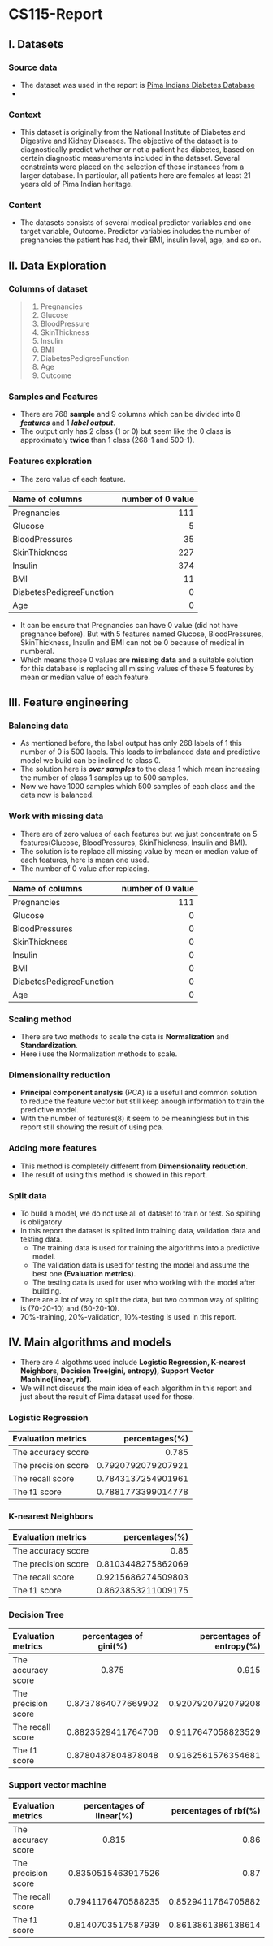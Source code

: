 # CS115-Report

## I. Datasets

### Source data

- The dataset was used in the report is [Pima Indians Diabetes Database](https://www.kaggle.com/datasets/uciml/pima-indians-diabetes-database)
- 
### Context 

- This dataset is originally from the National Institute of Diabetes and Digestive and Kidney Diseases. The objective of the dataset is to diagnostically predict whether or not a patient has diabetes, based on certain diagnostic measurements included in the dataset. Several constraints were placed on the selection of these instances from a larger database. In particular, all patients here are females at least 21 years old of Pima Indian heritage.

### Content

- The datasets consists of several medical predictor variables and one target variable, Outcome. Predictor variables includes the number of pregnancies the patient has had, their BMI, insulin level, age, and so on.

## II. Data Exploration

### Columns of dataset

> 1. Pregnancies
> 2. Glucose
> 3. BloodPressure
> 4. SkinThickness
> 5. Insulin
> 6. BMI
> 7. DiabetesPedigreeFunction
> 8. Age
> 9. Outcome

### Samples and Features

- There are 768 **sample** and 9 columns which can be divided into 8 ***features*** and 1 ***label output***.
- The output only has 2 class (1 or 0) but seem like the 0 class is approximately **twice** than 1 class (268-1 and 500-1).

### Features exploration

- The zero value of each feature. 

| Name of columns | number of 0 value |
|:----------------|------------------:|
| Pregnancies | 111 |
| Glucose | 5 |
| BloodPressures | 35 |
| SkinThickness | 227 |
| Insulin | 374 |
| BMI | 11 |
| DiabetesPedigreeFunction | 0 |
| Age | 0 |

- It can be ensure that Pregnancies can have 0 value (did not have pregnance before). But with 5 features named Glucose, BloodPressures, SkinThickness, Insulin and BMI can not be 0 because of medical in numberal. 
- Which means those 0 values are **missing data** and a suitable solution for this database is replacing all missing values of these 5 features by mean or median value of each feature.

## III. Feature engineering

### Balancing data

- As mentioned before, the label output has only 268 labels of 1 this number of 0 is 500 labels. This leads to imbalanced data and predictive model we build can be inclined to class 0.
- The solution here is ***over samples*** to the class 1 which mean increasing the number of class 1 samples up to 500 samples.
- Now we have 1000 samples which 500 samples of each class and the data now is balanced.

### Work with missing data

- There are of zero values of each features but we just concentrate on 5 features(Glucose, BloodPressures, SkinThickness, Insulin and BMI).
- The solution is to replace all missing value by mean or median value of each features, here is mean one used.
- The number of 0 value after replacing.

| Name of columns | number of 0 value |
|:----------------|------------------:|
| Pregnancies | 111 |
| Glucose | 0 |
| BloodPressures | 0 |
| SkinThickness | 0 |
| Insulin | 0 |
| BMI | 0 |
| DiabetesPedigreeFunction | 0 |
| Age | 0 |

### Scaling method

- There are two methods to scale the data is **Normalization** and **Standardization**.
- Here i use the Normalization methods to scale.

### Dimensionality reduction

- **Principal component analysis** (PCA) is a usefull and common solution to reduce the feature vector but still keep anough information to train the predictive model.
- With the number of features(8) it seem to be meaningless but in this report still showing the result of using pca.

### Adding more features

- This method is completely different from **Dimensionality reduction**.
- The result of using this method is showed in this report.

### Split data

- To build a model, we do not use all of dataset to train or test. So spliting is obligatory
- In this report the dataset is splited into training data, validation data and testing data.
  - The training data is used for training the algorithms into a predictive model.
  - The validation data is used for testing the model and assume the best one **(Evaluation metrics)**. 
  - The testing data is used for user who working with the model after building.
- There are a lot of way to split the data, but two common way of spliting is (70-20-10) and (60-20-10).
- 70%-training, 20%-validation, 10%-testing is used in this report.

## IV. Main algorithms and models

- There are 4 algothms used include **Logistic Regression, K-nearest Neighbors, Decision Tree(gini, entropy), Support Vector Machine(linear, rbf)**.
- We will not discuss the main idea of each algorithm in this report and just about the result of Pima dataset used for those.

### Logistic Regression

| Evaluation metrics | percentages(%) |
|:----------------|------------------:|
| The accuracy score | 0.785 |
| The precision score | 0.7920792079207921 |
| The recall score | 0.7843137254901961 |
| The f1 score | 0.7881773399014778 |

### K-nearest Neighbors

| Evaluation metrics | percentages(%) |
|:----------------|------------------:|
| The accuracy score | 0.85 |
| The precision score | 0.8103448275862069 |
| The recall score | 0.9215686274509803 |
| The f1 score | 0.8623853211009175 |

### Decision Tree

| Evaluation metrics | percentages of gini(%) | percentages of entropy(%) |
|:----------------|:------------------:|------------------:|
| The accuracy score | 0.875 | 0.915 |
| The precision score | 0.8737864077669902 | 0.9207920792079208 |
| The recall score | 0.8823529411764706 | 0.9117647058823529 |
| The f1 score | 0.8780487804878048 | 0.9162561576354681 |

### Support vector machine

| Evaluation metrics | percentages of linear(%) | percentages of rbf(%) |
|:----------------|:------------------:|------------------:|
| The accuracy score | 0.815 | 0.86 |
| The precision score | 0.8350515463917526 | 0.87 |
| The recall score | 0.7941176470588235 | 0.8529411764705882 |
| The f1 score | 0.8140703517587939 | 0.8613861386138614 |
